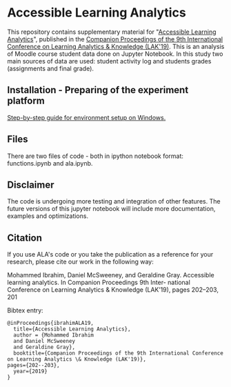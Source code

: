 # Accessible Learning Analytics
This repository contains supplementary material for "<a href="https://www.solaresearch.org/wp-content/uploads/2019/08/LAK19_Companion_Proceedings.pdf#page=202">Accessible Learning Analytics</a>", published in the <a href="https://www.solaresearch.org/core/companion-proceedings-of-the-9th-international-learning-analytics-and-knowledge-conference-lak19/">Companion Proceedings of the 9th International Conference on Learning Analytics \& Knowledge (LAK'19)</a>.
This is an analysis of Moodle course student data done on Jupyter Notebook. In this study two main sources of data are used: student activity log and students grades (assignments and final grade).

## Installation - Preparing of the experiment platform
<a href="https://docs.google.com/document/d/1iX-enXoGtH964xzYxAjWnPj6sxLHdSmHUqYV6tEAOb4/edit?usp=sharing">Step-by-step guide for environment setup on Windows. </a>


## Files
There are two files of code - both in ipython notebook format: functions.ipynb and ala.ipynb. 

## Disclaimer
The code is undergoing more testing and integration of other features. The future versions of this jupyter notebook will include more documentation, examples and optimizations.

## Citation
If you use ALA's code or you take the publication as a reference for your research, please cite our work in the following way:

Mohammed Ibrahim, Daniel McSweeney, and Geraldine Gray. Accessible learning analytics. In Companion Proceedings 9th Inter-
national Conference on Learning Analytics & Knowledge (LAK’19), pages 202–203, 201

Bibtex entry:
```
@inProceedings{ibrahimALA19,
  title={Accessible Learning Analytics},
  author = {Mohammed Ibrahim
  and Daniel McSweeney
  and Geraldine Gray},
  booktitle={Companion Proceedings of the 9th International Conference on Learning Analytics \& Knowledge (LAK'19)},
pages={202--203},
  year={2019}
}
```


